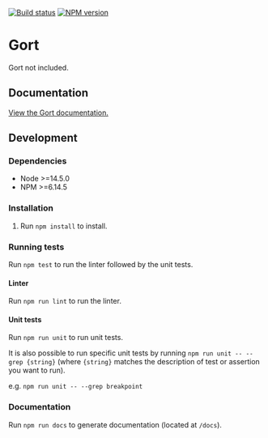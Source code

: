 [![Build status](https://travis-ci.org/yoyodesign/gort.svg?branch=develop)](https://travis-ci.org/yoyodesign/gort)
[![NPM version](https://badge.fury.io/js/yoyo-gort.svg)](https://badge.fury.io/js/yoyo-gort)

# Gort

Gort not included.

## Documentation

[View the Gort documentation.](https://yoyodesign.github.io/gort/)

## Development

### Dependencies

* Node >=14.5.0
* NPM >=6.14.5

### Installation

1. Run `npm install` to install.

### Running tests

Run `npm test` to run the linter followed by the unit tests.

#### Linter

Run `npm run lint` to run the linter.

#### Unit tests

Run `npm run unit` to run unit tests.

It is also possible to run specific unit tests by running `npm run unit -- --grep {string}` (where `{string}` matches the description of test or assertion you want to run).

e.g. `npm run unit -- --grep breakpoint`

### Documentation

Run `npm run docs` to generate documentation (located at `/docs`).